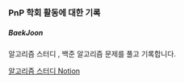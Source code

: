### PnP 학회 활동에 대한 기록
##### BaekJoon
알고리즘 스터디 , 백준 알고리즘 문제를 풀고 기록합니다.

[알고리즘 스터디 Notion](https://5316.notion.site/2-dea7826403e94b4f90c2b17584aa63c6)
